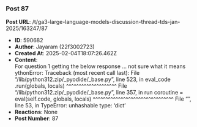 ### Post 87
**Post URL**: /t/ga3-large-language-models-discussion-thread-tds-jan-2025/163247/87
- **ID**: 590682
- **Author**: Jayaram (22f3002723)
- **Created At**: 2025-02-04T18:07:26.462Z
- **Content**:  
  For question 1 getting the below response … not sure what it means<br>
ythonError: Traceback (most recent call last): File “/lib/python312.zip/_pyodide/_base.py”, line 523, in eval_code .run(globals, locals) ^^^^^^^^^^^^^^^^^^^^ File “/lib/python312.zip/_pyodide/_base.py”, line 357, in run coroutine = eval(self.code, globals, locals) ^^^^^^^^^^^^^^^^^^^^^^^^^^^^^^^^ File “”, line 53, in  TypeError: unhashable type: ‘dict’
- **Reactions**: None
- **Post Number**: 87

